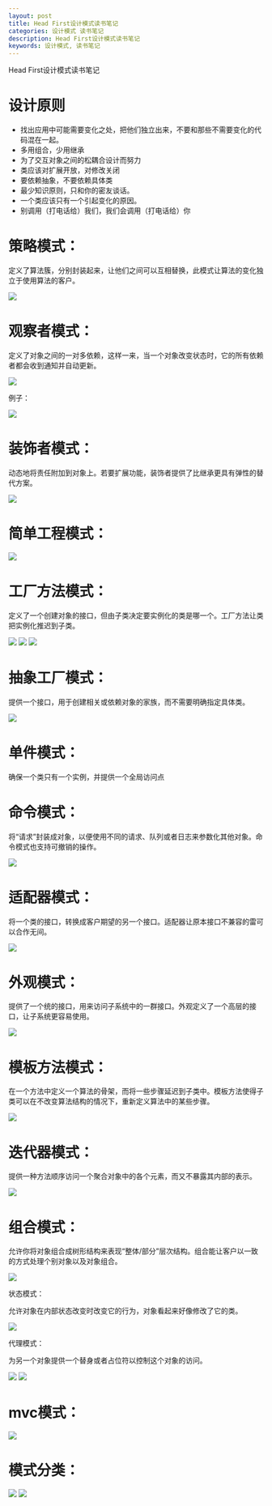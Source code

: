 ```yaml
---
layout: post
title: Head First设计模式读书笔记
categories: 设计模式 读书笔记
description: Head First设计模式读书笔记
keywords: 设计模式, 读书笔记
---
```


Head First设计模式读书笔记

# 设计原则
- 找出应用中可能需要变化之处，把他们独立出来，不要和那些不需要变化的代码混在一起。
- 多用组合，少用继承
- 为了交互对象之间的松耦合设计而努力
- 类应该对扩展开放，对修改关闭
- 要依赖抽象，不要依赖具体类
- 最少知识原则，只和你的密友谈话。
- 一个类应该只有一个引起变化的原因。
- 别调用（打电话给）我们，我们会调用（打电话给）你


# 策略模式：
定义了算法簇，分别封装起来，让他们之间可以互相替换，此模式让算法的变化独立于使用算法的客户。

![](/images/posts/2015-08-22-design-module-book/1.png)




# 观察者模式：

定义了对象之间的一对多依赖，这样一来，当一个对象改变状态时，它的所有依赖者都会收到通知并自动更新。

![](/images/posts/2015-08-22-design-module-book/2.png)

例子：

![](/images/posts/2015-08-22-design-module-book/3.png)






# 装饰者模式：

动态地将责任附加到对象上。若要扩展功能，装饰者提供了比继承更具有弹性的替代方案。

![](/images/posts/2015-08-22-design-module-book/4.png)





# 简单工程模式：

![](/images/posts/2015-08-22-design-module-book/5.png)






# 工厂方法模式：

定义了一个创建对象的接口，但由子类决定要实例化的类是哪一个。工厂方法让类把实例化推迟到子类。

![](/images/posts/2015-08-22-design-module-book/6.png)
![](/images/posts/2015-08-22-design-module-book/7.png)
![](/images/posts/2015-08-22-design-module-book/8.png)


# 抽象工厂模式：

提供一个接口，用于创建相关或依赖对象的家族，而不需要明确指定具体类。

![](/images/posts/2015-08-22-design-module-book/9.png)



# 单件模式：

确保一个类只有一个实例，并提供一个全局访问点




# 命令模式：

将“请求”封装成对象，以便使用不同的请求、队列或者日志来参数化其他对象。命令模式也支持可撤销的操作。

![](/images/posts/2015-08-22-design-module-book/10.png)




# 适配器模式：

将一个类的接口，转换成客户期望的另一个接口。适配器让原本接口不兼容的雷可以合作无间。

![](/images/posts/2015-08-22-design-module-book/11.png)








# 外观模式：

提供了一个统的接口，用来访问子系统中的一群接口。外观定义了一个高层的接口，让子系统更容易使用。

![](/images/posts/2015-08-22-design-module-book/12.png)






# 模板方法模式：

在一个方法中定义一个算法的骨架，而将一些步骤延迟到子类中。模板方法使得子类可以在不改变算法结构的情况下，重新定义算法中的某些步骤。

![](/images/posts/2015-08-22-design-module-book/13.png)







# 迭代器模式：

提供一种方法顺序访问一个聚合对象中的各个元素，而又不暴露其内部的表示。

![](/images/posts/2015-08-22-design-module-book/14.png)







# 组合模式：

允许你将对象组合成树形结构来表现“整体/部分”层次结构。组合能让客户以一致的方式处理个别对象以及对象组合。

![](/images/posts/2015-08-22-design-module-book/15.png)






状态模式：

允许对象在内部状态改变时改变它的行为，对象看起来好像修改了它的类。

![](/images/posts/2015-08-22-design-module-book/16.png)






代理模式：

为另一个对象提供一个替身或者占位符以控制这个对象的访问。

![](/images/posts/2015-08-22-design-module-book/17.png)
![](/images/posts/2015-08-22-design-module-book/18.png)







# mvc模式：
![](/images/posts/2015-08-22-design-module-book/19.png)




# 模式分类：
![](/images/posts/2015-08-22-design-module-book/20.png)
![](/images/posts/2015-08-22-design-module-book/21.png)




